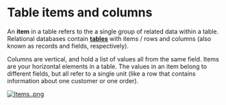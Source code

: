 # Table items and columns

An **item** in a table refers to the a single group of related data within a table. Relational databases contain **[tables](https://docs.rapidplatform.com/books/glossary/page/data-table "Data Table")** with items / rows and columns (also known as records and fields, respectively).

Columns are vertical, and hold a list of values all from the same field. Items are your horizontal elements in a table. The values in an item belong to different fields, but all refer to a single unit (like a row that contains information about one customer or one order).

[![Items..png](https://docs.rapidplatform.com/uploads/images/gallery/2023-09/scaled-1680-/7p6bOu1Zhf8jMJ6y-items.png)](https://docs.rapidplatform.com/uploads/images/gallery/2023-09/7p6bOu1Zhf8jMJ6y-items.png)